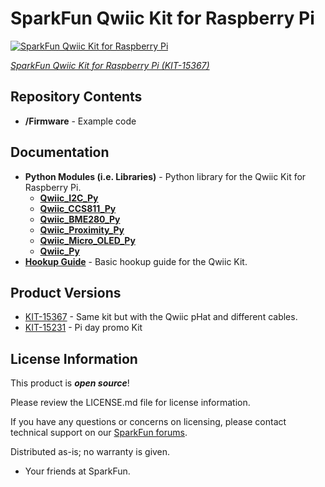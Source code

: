 SparkFun Qwiic Kit for Raspberry Pi
========================================

[![SparkFun Qwiic Kit for Raspberry Pi](https://cdn.sparkfun.com/assets/parts/1/3/9/1/2/15367-SparkFun_Qwiic_Kit_for_Raspberry_Pi-01.jpg)](https://cdn.sparkfun.com/assets/parts/1/3/9/1/2/15367-SparkFun_Qwiic_Kit_for_Raspberry_Pi-01.jpg)

[*SparkFun Qwiic Kit for Raspberry Pi (KIT-15367)*](https://www.sparkfun.com/products/15367)

<Basic description of the part.>
  
Repository Contents
-------------------
* **/Firmware** - Example code 

Documentation
--------------
* **Python Modules (i.e. Libraries)** - Python library for the Qwiic Kit for Raspberry Pi.
   * **[Qwiic_I2C_Py](https://github.com/sparkfun/Qwiic_I2C_Py)**
   * **[Qwiic_CCS811_Py](https://github.com/sparkfun/Qwiic_CCS811_Py)**
   * **[Qwiic_BME280_Py](https://github.com/sparkfun/Qwiic_BME280_Py)**
   * **[Qwiic_Proximity_Py](https://github.com/sparkfun/Qwiic_Proximity_Py)**
   * **[Qwiic_Micro_OLED_Py](https://github.com/sparkfun/Qwiic_Micro_OLED_Py)**
   * **[Qwiic_Py](https://github.com/sparkfun/Qwiic_Py)**
* **[Hookup Guide](https://learn.sparkfun.com/tutorials/qwiic-kit-for-raspberry-pi-hookup-guide)** - Basic hookup guide for the Qwiic Kit.
  

Product Versions
----------------
* [KIT-15367](https://www.sparkfun.com/products/15367) - Same kit but with the Qwiic pHat and different cables. 
* [KIT-15231](https://www.sparkfun.com/products/retired/15231) - Pi day promo Kit
  
License Information
-------------------

This product is _**open source**_! 

Please review the LICENSE.md file for license information. 

If you have any questions or concerns on licensing, please contact technical support on our [SparkFun forums](https://forum.sparkfun.com/viewforum.php?f=152).

Distributed as-is; no warranty is given.

- Your friends at SparkFun.

_<COLLABORATION CREDIT>_
